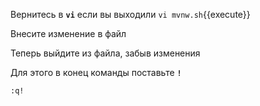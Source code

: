 Вернитесь в **`vi`** если вы выходили
`vi mvnw.sh`{{execute}}

Внесите изменение в файл

Теперь выйдите из файла, забыв изменения

Для этого в конец команды поставьте **`!`**

```text
:q!
```